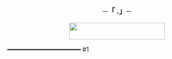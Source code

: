 <h3 align="center">
    ─「 .」─
</h3>

<p align="center"><a href="https://dashboard.heroku.com/new?template=https://github.com/Deadbrokenboy/ID_chatBot"> <img src="https://img.shields.io/badge/Deploy%20On%20Heroku-dark?style=for-the-badge&logo=heroku" width="220" height="38.45"/></a></p>

  ━━━━━━━━━━━━━━━━━━━━
#1
